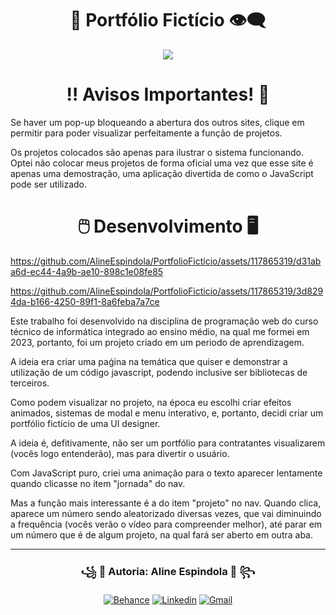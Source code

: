 <div align="center">
  <h1>🔳 Portfólio Fictício 👁️‍🗨️</h1>
  <img src="https://github.com/AlineEspindola/PortfolioFicticio/assets/117865319/609a9db4-4f1a-4292-b514-f51cb60d39cd" />
</div>

<div align="center">
  <h1>‼️ Avisos Importantes! 📢</h1>
</div>

Se haver um pop-up bloqueando a abertura dos outros sites, clique em permitir para poder visualizar perfeitamente a função de projetos.

Os projetos colocados são apenas para ilustrar o sistema funcionando. Optei não colocar meus projetos de forma oficial uma vez que esse site é apenas uma demostração, uma aplicação divertida de como o JavaScript pode ser utilizado.

<div align="center">
  <h1>🖱️ Desenvolvimento 🖥️</h1>
</div>

https://github.com/AlineEspindola/PortfolioFicticio/assets/117865319/d31aba6d-ec44-4a9b-ae10-898c1e08fe85

https://github.com/AlineEspindola/PortfolioFicticio/assets/117865319/3d8294da-b166-4250-89f1-8a6feba7a7ce

Este trabalho foi desenvolvido na disciplina de programação web do curso técnico de informática integrado ao ensino médio, na qual me formei em 2023, portanto, foi um projeto criado em um periodo de aprendizagem.

A ideia era criar uma paǵina na temática que quiser e demonstrar a utilização de um código javascript, podendo inclusive ser bibliotecas de terceiros.

Como podem visualizar no projeto, na época eu escolhi criar efeitos animados, sistemas de modal e menu interativo, e, portanto, decidi criar um portfólio fictício de uma UI designer.

A ideia é, defitivamente, não ser um portfólio para contratantes visualizarem (vocês logo entenderão), mas para divertir o usuário.

Com JavaScript puro, criei uma animação para o texto aparecer lentamente quando clicasse no item "jornada" do nav.

Mas a função mais interessante é a do item "projeto" no nav. Quando clica, aparece um número sendo aleatorizado diversas vezes, que vai diminuindo a frequência (vocês verão o vídeo para compreender melhor), até parar em um número que é de algum projeto, na qual fará ser aberto em outra aba.

<hr>

<div align="center">
<h3>꧁ 🔴 Autoria: Aline Espindola 🔴 ꧂</h3>

[![Behance](https://img.shields.io/badge/-Behance-blue?style=for-the-badge&logo=behance&logoColor=white)](https://www.behance.net/line14)
[![Linkedin](https://img.shields.io/badge/LinkedIn-0077B5?style=for-the-badge&logo=linkedin&logoColor=white)](https://www.linkedin.com/in/aline-espindola-72034b285)
[![Gmail](https://img.shields.io/badge/Gmail-D14836?style=for-the-badge&logo=gmail&logoColor=white)](https://mail.google.com/mail/u/0/?view=cm&fs=1&tf=1&to=alineabreuespindola@gmail.com)
  
</div>




